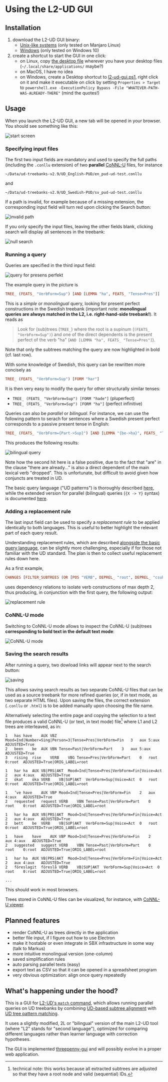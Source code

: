 # Using the L2-UD GUI

## Installation
1. download the L2-UD GUI binary:
   - [Unix-like systems](https://github.com/harisont/L2-UD/releases/download/v0-2l/l2-ud-gui) (only tested on Manjaro Linux)
   - [Windows](https://github.com/harisont/L2-UD/releases/download/v0-2l/l2-ud-gui.exe) (only tested on Windows 10)
2. create a shortcut to start the GUI in one click:
   - on Linux, copy [the desktop file](l2-ud-gui.desktop) wherever you have your desktop files (`~/.local/share/applications/` maybe?)
   - on MacOS, I have no idea
   - on Windows, create a Desktop shortcut to [l2-ud-gui.ps1](l2-ud-gui.ps1), right click on it and make it executable on click by setting `Properties > Target` to `powershell.exe -ExecutionPolicy Bypass -File "WHATEVER-PATH-WAS-ALREADY-THERE"` (mind the quotes!)

## Usage
When you launch the L2-UD GUI, a new tab will be opened in your browser.
You should see something like this:

![start screen](img/start.png)

### Specifying input files
The first two input fields are mandatory and used to specify the full paths (including the `.conllu` extension) of two __parallel__ [CoNNL-U](https://universaldependencies.org/format.html) files, for instance

```
~/Data/ud-treebanks-v2.9/UD_English-PUD/en_pud-ud-test.conllu
```

and

```
~/Data/ud-treebanks-v2.9/UD_Swedish-PUD/sv_pud-ud-test.conllu
```

If a path is invalid, for example because of a missing extension, the corresponding input field will turn red upon clicking the Search button:

![invalid path](img/invalid_path.png)

If you only specify the input files, leaving the other fields blank, clicking search will display all sentences in the treebank:

![null search](img/null_search.png)

### Running a query
Queries are specified in the third input field:

![query for presens perfekt](img/presens_perfekt.png)

The example query in the picture is

```haskell
TREE_ (FEATS_ "VerbForm=Sup") [AND [LEMMA "ha", FEATS_ "Tense=Pres"]]
```

This is a _simple_ or _monolingual_ query, looking for present perfect constructions in the Swedish treebank (important note: __monolingual queries are always matched in the L2, i.e. right-hand-side treebank!__).
It reads as

> Look for (sub)trees (`TREE_`) where the root is a supinum (`(FEATS_ "VerbForm=Sup")`) and one of the direct dependents is the present perfect of the verb "ha" (`AND [LEMMA "ha", FEATS_ "Tense=Pres"]`).

Note that only the subtrees matching the query are now highlighted in bold (cf. last row).

With some knowledge of Swedish, this query can be rewritten more concisely as

```haskell
TREE_ (FEATS_ "VerbForm=Sup") [FORM "har"]
```

It is then very easy to modify the query for other structurally similar tenses:

- `TREE_ (FEATS_ "VerbForm=Sup") [FORM "hade"]` (pluperfect)
- `TREE_ (FEATS_ "VerbForm=Sup") [FORM "ha"]` (perfect infinitive)

Queries can also be _parallel_ or _bilingual_. For instance, we can use the following pattern to serach for sentences where a Swedish present perfect corresponds to a passive present tense in English:

```haskell
TREE_ (FEATS_ "VerbForm={Part->Sup}") [AND [LEMMA "{be->ha}", FEATS_ "Tense=Pres"]]
```

This produces the following results:

![bilingual query](img/bilingual_query.png)

Note how the second hit here is a false positive, due to the fact that "are" in the clause "there are already..." is also a direct dependent of the main lexical verb "dropped".
This is unfortunate, but difficult to avoid given how conjuncts are treated in UD.

The basic query language ("UD patterns") is thoroughly described [here](https://github.com/GrammaticalFramework/gf-ud/blob/master/doc/patterns.md), while the extended version for parallel (bilingual) queries (`{X -> Y}` syntax) is documented [here](https://github.com/harisont/L2-UD#l1-l2-patterns).

### Adding a replacement rule
The last input field can be used to specify a _replacement rule_ to be applied identically to both languages.
This is useful to better highlight the relevant part of each query result.

Understanding replacement rules, which are described [alongside the basic query language](https://github.com/GrammaticalFramework/gf-ud/blob/master/doc/patterns.md), can be slightly more challenging, especially if for those not familiar with the UD standard. The plan is then to collect useful replacement rules down here.

As a first example,

```haskell
CHANGES [FILTER_SUBTREES (OR [POS "VERB", DEPREL_ "root", DEPREL_ "csubj", DEPREL_ "ccomp", DEPREL_ "xcomp", DEPREL_ "advcl", DEPREL_ "acl"]) (OR [DEPREL_ "aux", DEPREL_ "cop"]), PRUNE (DEPREL_ "aux") 0, PRUNE (DEPREL_ "cop") 0]
```

uses dependency relations to isolate verb constructions of max depth 2, thus producing, in conjunction with the first query, the following output:

![replacement rule](img/replacement_rule.png)

### CoNNL-U mode
Switching to CoNNL-U mode allows to inspect the CoNNL-U (sub)trees __corresponding to bold text in the default text mode__:

![CoNNL-U mode](img/conllu.png)

### Saving the search results
After running a query, two dowload links will appear next to the search button:

![saving](img/saving.png)

This allows saving search results as two separate CoNNL-U files that can be used as a source treebank for more refined queries (or, if in text mode, as two separate HTML files).
Upon saving the files, the correct extension (`.conllu` or `.html`) is to be added manually upon choosing the file name.

Alternatively selecting the entire page and copying the selection to a text file produces a valid CoNNL-U (or text, in text mode) file[^1] where L1 and L2 trees are interleaved, as in:

```
1	has	have	AUX	VBZ	Mood=Ind|Number=Sing|Person=3|Tense=Pres|VerbForm=Fin	3	aux	5:aux	ADJUSTED=True
2	been	be	AUX	VBN	Tense=Past|VerbForm=Part	3	aux	5:aux	ADJUSTED=True
3	rising	rise	VERB	VBG	Tense=Pres|VerbForm=Part	0	root	0:root	ADJUSTED=True|ORIG_LABEL=root

1	har	ha	AUX	VB|PRS|AKT	Mood=Ind|Tense=Pres|VerbForm=Fin|Voice=Act	2	aux	4:aux	ADJUSTED=True
2	ökat	öka	VERB	VB|SUP|AKT	VerbForm=Sup|Voice=Act	0	root	0:root	ADJUSTED=True|ORIG_LABEL=root

1	’ve	have	AUX	VBP	Mood=Ind|Tense=Pres|VerbForm=Fin	2	aux	4:aux	ADJUSTED=True
2	requested	request	VERB	VBN	Tense=Past|VerbForm=Part	0	root	0:root	ADJUSTED=True|ORIG_LABEL=root

1	har	ha	AUX	VB|PRS|AKT	Mood=Ind|Tense=Pres|VerbForm=Fin|Voice=Act	2	aux	4:aux	ADJUSTED=True
2	bett	be	VERB	VB|SUP|AKT	VerbForm=Sup|Voice=Act	0	root	0:root	ADJUSTED=True|ORIG_LABEL=root

1	have	have	AUX	VBP	Mood=Ind|Tense=Pres|VerbForm=Fin	2	aux	4:aux	ADJUSTED=True
2	suggested	suggest	VERB	VBN	Tense=Past|VerbForm=Part	0	root	0:root	ADJUSTED=True|ORIG_LABEL=root

1	har	ha	AUX	VB|PRS|AKT	Mood=Ind|Tense=Pres|VerbForm=Fin|Voice=Act	2	aux	4:aux	ADJUSTED=True
2	föreslagit	föreslå	VERB	VB|SUP|AKT	VerbForm=Sup|Voice=Act	0	root	0:root	ADJUSTED=True|ORIG_LABEL=root

...
```

This should work in most browsers.

Trees stored in CoNNL-U files can be visualized, for instance, with [CoNNL-U viewer](https://universaldependencies.org/conllu_viewer.html).

## Planned features
- render CoNNL-U as trees directly in the application
- better file input, if I figure out how to use Electron
- make it hostable or even integrate in SBX infrastructure in some way (talk to Markus)
- more intuitive monolingual version (one-column)
- saved simplification rules
- auto parsing parallel texts (easy)
- export text as CSV so that it can be opened in a spreadsheet program
- very obvious optimization: align once query repeatedly

## What's happening under the hood?
This is a GUI for [L2-UD's `match` command](https://github.com/harisont/L2-UD#querying-parallel-l1-l2-treebanks), which allows running parallel queries on UD treebanks by combining [UD-based subtree alignment](https://github.com/harisont/concept-alignment) with [UD tree pattern matching](https://github.com/GrammaticalFramework/gf-ud/blob/master/doc/patterns.md).

It uses a slightly modified, 2L or "bilingual" version of the main L2-UD tool (where "L2" stands for "second language"), optimized for comparing different languages rather than learner language with correction hypotheses.

The GUI is implemented [threepenny-gui](https://hackage.haskell.org/package/threepenny-gui) and will possibly evolve in a proper web application.

[^1]: technical note: this works because all extracted subtrees are adjusted so that they have a root node and valid (sequential) IDs.   
